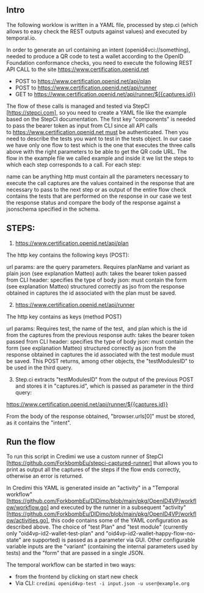 <!--
SPDX-FileCopyrightText: 2025 Forkbomb BV

SPDX-License-Identifier: AGPL-3.0-or-later
-->

## Intro

The following worklow is written in a YAML file, processed by step.ci (which allows to easy check the REST outputs against values) and executed by temporal.io.

In order to generate an url containing an intent (openid4vci://something), needed to produce a QR code to test a wallet according to the OpenID Foundation conformance checks, you need to execute the following REST API CALL to the site https://www.certification.openid.net


- POST to https://www.certification.openid.net/api/plan
- POST to https://www.certification.openid.net/api/runner
- GET to https://www.certification.openid.net/api/runner/${{captures.id}}

The flow of these calls is managed and tested via StepCI [https://stepci.com], so you need to create a YAML file like the example based on the StepCI documentation.
The first key "components" is needed to pass the bearer token as input from CLI since all API calls to https://www.certification.openid.net must be authenticated.
Then you need to describe the tests you want to test in the tests object. In our case we have only one flow to test which is the one that executes the three calls above with the right parameters to be able to get the QR code URL.
The flow in the example file we called example and inside it we list the steps to which each step corresponds to a call. For each step:

name can be anything
http must contain all the parameters necessary to execute the call
captures are the values ​​contained in the response that are necessary to pass to the next step or as output of the entire flow
check contains the tests that are performed on the response in our case we test the response status and compare the body of the response against a jsonschema specified in the schema.

## STEPS:

1) https://www.certification.openid.net/api/plan

The http key contains the following keys (POST):

url
params: are the query parameters. Requires planName and variant as plain json (see explanation Matteo)
auth: takes the bearer token passed from CLI
header: specifies the type of body
json: must contain the form (see explanation Matteo) structured correctly as jso
from the response obtained in captures the id associated with the plan must be saved.

2) https://www.certification.openid.net/api/runner

The http key contains as keys (method POST)

url
params: Requires test, the name of the test,  and plan which is the id from the captures from the previous response
auth: takes the bearer token passed from CLI
header: specifies the type of body
json: must contain the form (see explanation Matteo) structured correctly as json
from the response obtained in captures the id associated with the test module must be saved.
This POST returns, among other objects, the "testModulesID" to be used in the third query. 

3) Step.ci extracts "testModulesID" from the output of the previous POST and stores it in "captures.id", which is passed as parameter in the third query: 

https://www.certification.openid.net/api/runner/${{captures.id}}

From the body of the response obtained, "browser.urls[0]" must be stored, as it contains the "intent".

## Run the flow 

To run this script in Credimi we use a custom runner of StepCI [https://github.com/ForkbombEu/stepci-captured-runner] that allows you to print as output all the captures of the steps if the flow ends correctly, otherwise an error is returned.

In Credimi this YAML is generated inside an "activity" in a "Temporal workflow" [https://github.com/ForkbombEu/DIDimo/blob/main/pkg/OpenID4VP/workflow/workflow.go] and executed by the runner in a subsequent "activity" [https://github.com/ForkbombEu/DIDimo/blob/main/pkg/OpenID4VP/workflow/activities.go], this code contains some of the YAML configuration as described above. The choice of "test Plan" and "test module" (currently only "oid4vp-id2-wallet-test-plan" and "oid4vp-id2-wallet-happy-flow-no-state" are supported) is passed as a parameter via GUI. Other configurable variable inputs are the "variant" (containing the internal parameters used by tests) and the "form" that are passed in a single JSON.

The temporal workflow can be started in two ways: 

- from the frontend by clicking on start new check 
- Via CLI: `credimi openid4vp-test -i input.json -u user@example.org`